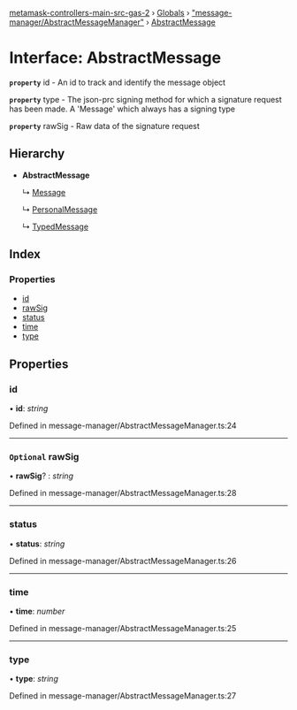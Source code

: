 [metamask-controllers-main-src-gas-2](../README.md) › [Globals](../globals.md) › ["message-manager/AbstractMessageManager"](../modules/_message_manager_abstractmessagemanager_.md) › [AbstractMessage](_message_manager_abstractmessagemanager_.abstractmessage.md)

# Interface: AbstractMessage

**`property`** id - An id to track and identify the message object

**`property`** type - The json-prc signing method for which a signature request has been made.
A 'Message' which always has a signing type

**`property`** rawSig - Raw data of the signature request

## Hierarchy

* **AbstractMessage**

  ↳ [Message](_message_manager_messagemanager_.message.md)

  ↳ [PersonalMessage](_message_manager_personalmessagemanager_.personalmessage.md)

  ↳ [TypedMessage](_message_manager_typedmessagemanager_.typedmessage.md)

## Index

### Properties

* [id](_message_manager_abstractmessagemanager_.abstractmessage.md#id)
* [rawSig](_message_manager_abstractmessagemanager_.abstractmessage.md#optional-rawsig)
* [status](_message_manager_abstractmessagemanager_.abstractmessage.md#status)
* [time](_message_manager_abstractmessagemanager_.abstractmessage.md#time)
* [type](_message_manager_abstractmessagemanager_.abstractmessage.md#type)

## Properties

###  id

• **id**: *string*

Defined in message-manager/AbstractMessageManager.ts:24

___

### `Optional` rawSig

• **rawSig**? : *string*

Defined in message-manager/AbstractMessageManager.ts:28

___

###  status

• **status**: *string*

Defined in message-manager/AbstractMessageManager.ts:26

___

###  time

• **time**: *number*

Defined in message-manager/AbstractMessageManager.ts:25

___

###  type

• **type**: *string*

Defined in message-manager/AbstractMessageManager.ts:27

